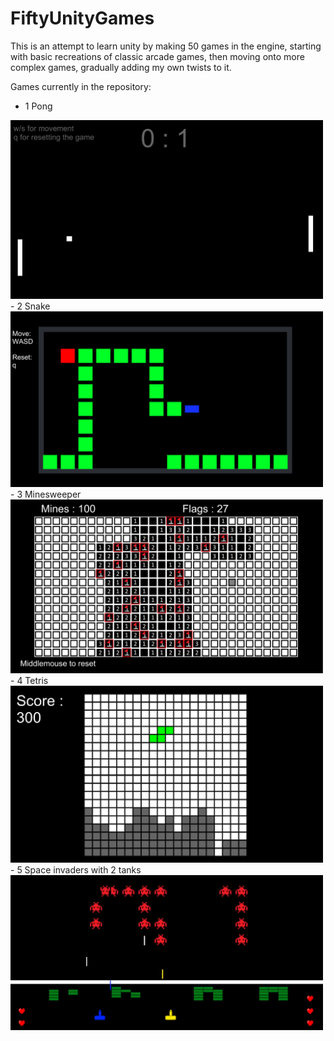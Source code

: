 # FiftyUnityGames
This is an attempt to learn unity by making 50 games in the engine, starting with basic recreations of classic arcade games,
then moving onto more complex games, gradually adding my own twists to it.

Games currently in the repository:
- 1 Pong
<img src="Game1_pong/Img/pong_screenshot.png" width="500">
- 2 Snake
<img src="Game2_snake/Img/snake_screenshot.png" width="500">
- 3 Minesweeper
<img src="Game3_minesweeper/img/minesweeper_screenshot.png" width="500">
- 4 Tetris
<img src="Game4_tetris/img/tetris_screenshot.png" width = "500">
- 5 Space invaders with 2 tanks
<img src="Game5_spaceinvader/img/SpaceInvader_screenshot.png" width = "500">
